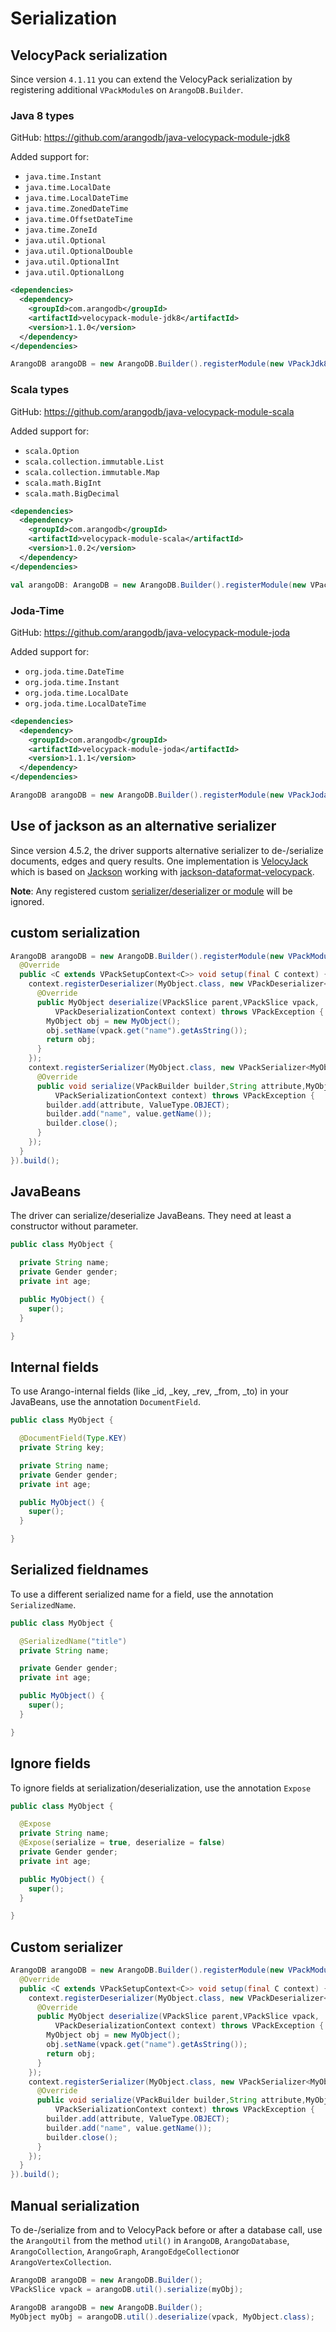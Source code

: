 # Serialization

## VelocyPack serialization

Since version `4.1.11` you can extend the VelocyPack serialization by
registering additional `VPackModule`s on `ArangoDB.Builder`.

### Java 8 types

GitHub: https://github.com/arangodb/java-velocypack-module-jdk8

Added support for:

- `java.time.Instant`
- `java.time.LocalDate`
- `java.time.LocalDateTime`
- `java.time.ZonedDateTime`
- `java.time.OffsetDateTime`
- `java.time.ZoneId`
- `java.util.Optional`
- `java.util.OptionalDouble`
- `java.util.OptionalInt`
- `java.util.OptionalLong`

```XML
<dependencies>
  <dependency>
    <groupId>com.arangodb</groupId>
    <artifactId>velocypack-module-jdk8</artifactId>
    <version>1.1.0</version>
  </dependency>
</dependencies>
```

```Java
ArangoDB arangoDB = new ArangoDB.Builder().registerModule(new VPackJdk8Module()).build();
```

### Scala types

GitHub: https://github.com/arangodb/java-velocypack-module-scala

Added support for:

- `scala.Option`
- `scala.collection.immutable.List`
- `scala.collection.immutable.Map`
- `scala.math.BigInt`
- `scala.math.BigDecimal`

```XML
<dependencies>
  <dependency>
    <groupId>com.arangodb</groupId>
    <artifactId>velocypack-module-scala</artifactId>
    <version>1.0.2</version>
  </dependency>
</dependencies>
```

```Scala
val arangoDB: ArangoDB = new ArangoDB.Builder().registerModule(new VPackScalaModule).build
```

### Joda-Time

GitHub: https://github.com/arangodb/java-velocypack-module-joda

Added support for:

- `org.joda.time.DateTime`
- `org.joda.time.Instant`
- `org.joda.time.LocalDate`
- `org.joda.time.LocalDateTime`

```XML
<dependencies>
  <dependency>
    <groupId>com.arangodb</groupId>
    <artifactId>velocypack-module-joda</artifactId>
    <version>1.1.1</version>
  </dependency>
</dependencies>
```

```Java
ArangoDB arangoDB = new ArangoDB.Builder().registerModule(new VPackJodaModule()).build();
```

## Use of jackson as an alternative serializer

Since version 4.5.2, the driver supports alternative serializer to de-/serialize
documents, edges and query results. One implementation is
[VelocyJack](https://github.com/arangodb/jackson-dataformat-velocypack#within-arangodb-java-driver)
which is based on [Jackson](https://github.com/FasterXML/jackson) working with
[jackson-dataformat-velocypack](https://github.com/arangodb/jackson-dataformat-velocypack).

**Note**: Any registered custom [serializer/deserializer or module](#custom-serialization)
will be ignored.

## custom serialization

```Java
ArangoDB arangoDB = new ArangoDB.Builder().registerModule(new VPackModule() {
  @Override
  public <C extends VPackSetupContext<C>> void setup(final C context) {
    context.registerDeserializer(MyObject.class, new VPackDeserializer<MyObject>() {
      @Override
      public MyObject deserialize(VPackSlice parent,VPackSlice vpack,
          VPackDeserializationContext context) throws VPackException {
        MyObject obj = new MyObject();
        obj.setName(vpack.get("name").getAsString());
        return obj;
      }
    });
    context.registerSerializer(MyObject.class, new VPackSerializer<MyObject>() {
      @Override
      public void serialize(VPackBuilder builder,String attribute,MyObject value,
          VPackSerializationContext context) throws VPackException {
        builder.add(attribute, ValueType.OBJECT);
        builder.add("name", value.getName());
        builder.close();
      }
    });
  }
}).build();
```

## JavaBeans

The driver can serialize/deserialize JavaBeans. They need at least a
constructor without parameter.

```Java
public class MyObject {

  private String name;
  private Gender gender;
  private int age;

  public MyObject() {
    super();
  }

}
```

## Internal fields

To use Arango-internal fields (like \_id, \_key, \_rev, \_from, \_to) in your
JavaBeans, use the annotation `DocumentField`.

```Java
public class MyObject {

  @DocumentField(Type.KEY)
  private String key;

  private String name;
  private Gender gender;
  private int age;

  public MyObject() {
    super();
  }

}
```

## Serialized fieldnames

To use a different serialized name for a field, use the annotation `SerializedName`.

```Java
public class MyObject {

  @SerializedName("title")
  private String name;

  private Gender gender;
  private int age;

  public MyObject() {
    super();
  }

}
```

## Ignore fields

To ignore fields at serialization/deserialization, use the annotation `Expose`

```Java
public class MyObject {

  @Expose
  private String name;
  @Expose(serialize = true, deserialize = false)
  private Gender gender;
  private int age;

  public MyObject() {
    super();
  }

}
```

## Custom serializer

```Java
ArangoDB arangoDB = new ArangoDB.Builder().registerModule(new VPackModule() {
  @Override
  public <C extends VPackSetupContext<C>> void setup(final C context) {
    context.registerDeserializer(MyObject.class, new VPackDeserializer<MyObject>() {
      @Override
      public MyObject deserialize(VPackSlice parent,VPackSlice vpack,
          VPackDeserializationContext context) throws VPackException {
        MyObject obj = new MyObject();
        obj.setName(vpack.get("name").getAsString());
        return obj;
      }
    });
    context.registerSerializer(MyObject.class, new VPackSerializer<MyObject>() {
      @Override
      public void serialize(VPackBuilder builder,String attribute,MyObject value,
          VPackSerializationContext context) throws VPackException {
        builder.add(attribute, ValueType.OBJECT);
        builder.add("name", value.getName());
        builder.close();
      }
    });
  }
}).build();
```

## Manual serialization

To de-/serialize from and to VelocyPack before or after a database call, use the
`ArangoUtil` from the method `util()` in `ArangoDB`, `ArangoDatabase`,
`ArangoCollection`, `ArangoGraph`, `ArangoEdgeCollection`or `ArangoVertexCollection`.

```Java
ArangoDB arangoDB = new ArangoDB.Builder();
VPackSlice vpack = arangoDB.util().serialize(myObj);
```

```Java
ArangoDB arangoDB = new ArangoDB.Builder();
MyObject myObj = arangoDB.util().deserialize(vpack, MyObject.class);
```
